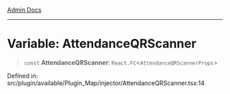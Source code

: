 [Admin Docs](/)

***

# Variable: AttendanceQRScanner

> `const` **AttendanceQRScanner**: `React.FC`\<`AttendanceQRScannerProps`\>

Defined in: src/plugin/available/Plugin\_Map/injector/AttendanceQRScanner.tsx:14
